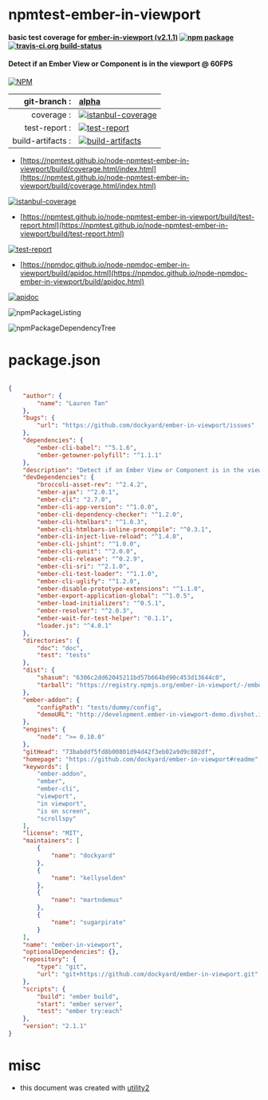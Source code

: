 # npmtest-ember-in-viewport

#### basic test coverage for  [ember-in-viewport (v2.1.1)](https://github.com/dockyard/ember-in-viewport#readme)  [![npm package](https://img.shields.io/npm/v/npmtest-ember-in-viewport.svg?style=flat-square)](https://www.npmjs.org/package/npmtest-ember-in-viewport) [![travis-ci.org build-status](https://api.travis-ci.org/npmtest/node-npmtest-ember-in-viewport.svg)](https://travis-ci.org/npmtest/node-npmtest-ember-in-viewport)

#### Detect if an Ember View or Component is in the viewport @ 60FPS

[![NPM](https://nodei.co/npm/ember-in-viewport.png?downloads=true&downloadRank=true&stars=true)](https://www.npmjs.com/package/ember-in-viewport)

| git-branch : | [alpha](https://github.com/npmtest/node-npmtest-ember-in-viewport/tree/alpha)|
|--:|:--|
| coverage : | [![istanbul-coverage](https://npmtest.github.io/node-npmtest-ember-in-viewport/build/coverage.badge.svg)](https://npmtest.github.io/node-npmtest-ember-in-viewport/build/coverage.html/index.html)|
| test-report : | [![test-report](https://npmtest.github.io/node-npmtest-ember-in-viewport/build/test-report.badge.svg)](https://npmtest.github.io/node-npmtest-ember-in-viewport/build/test-report.html)|
| build-artifacts : | [![build-artifacts](https://npmtest.github.io/node-npmtest-ember-in-viewport/glyphicons_144_folder_open.png)](https://github.com/npmtest/node-npmtest-ember-in-viewport/tree/gh-pages/build)|

- [https://npmtest.github.io/node-npmtest-ember-in-viewport/build/coverage.html/index.html](https://npmtest.github.io/node-npmtest-ember-in-viewport/build/coverage.html/index.html)

[![istanbul-coverage](https://npmtest.github.io/node-npmtest-ember-in-viewport/build/screenCapture.buildCi.browser.%252Ftmp%252Fbuild%252Fcoverage.lib.html.png)](https://npmtest.github.io/node-npmtest-ember-in-viewport/build/coverage.html/index.html)

- [https://npmtest.github.io/node-npmtest-ember-in-viewport/build/test-report.html](https://npmtest.github.io/node-npmtest-ember-in-viewport/build/test-report.html)

[![test-report](https://npmtest.github.io/node-npmtest-ember-in-viewport/build/screenCapture.buildCi.browser.%252Ftmp%252Fbuild%252Ftest-report.html.png)](https://npmtest.github.io/node-npmtest-ember-in-viewport/build/test-report.html)

- [https://npmdoc.github.io/node-npmdoc-ember-in-viewport/build/apidoc.html](https://npmdoc.github.io/node-npmdoc-ember-in-viewport/build/apidoc.html)

[![apidoc](https://npmdoc.github.io/node-npmdoc-ember-in-viewport/build/screenCapture.buildCi.browser.%252Ftmp%252Fbuild%252Fapidoc.html.png)](https://npmdoc.github.io/node-npmdoc-ember-in-viewport/build/apidoc.html)

![npmPackageListing](https://npmtest.github.io/node-npmtest-ember-in-viewport/build/screenCapture.npmPackageListing.svg)

![npmPackageDependencyTree](https://npmtest.github.io/node-npmtest-ember-in-viewport/build/screenCapture.npmPackageDependencyTree.svg)



# package.json

```json

{
    "author": {
        "name": "Lauren Tan"
    },
    "bugs": {
        "url": "https://github.com/dockyard/ember-in-viewport/issues"
    },
    "dependencies": {
        "ember-cli-babel": "^5.1.6",
        "ember-getowner-polyfill": "^1.1.1"
    },
    "description": "Detect if an Ember View or Component is in the viewport @ 60FPS",
    "devDependencies": {
        "broccoli-asset-rev": "^2.4.2",
        "ember-ajax": "^2.0.1",
        "ember-cli": "2.7.0",
        "ember-cli-app-version": "^1.0.0",
        "ember-cli-dependency-checker": "^1.2.0",
        "ember-cli-htmlbars": "^1.0.3",
        "ember-cli-htmlbars-inline-precompile": "^0.3.1",
        "ember-cli-inject-live-reload": "^1.4.0",
        "ember-cli-jshint": "^1.0.0",
        "ember-cli-qunit": "^2.0.0",
        "ember-cli-release": "^0.2.9",
        "ember-cli-sri": "^2.1.0",
        "ember-cli-test-loader": "^1.1.0",
        "ember-cli-uglify": "^1.2.0",
        "ember-disable-prototype-extensions": "^1.1.0",
        "ember-export-application-global": "^1.0.5",
        "ember-load-initializers": "^0.5.1",
        "ember-resolver": "^2.0.3",
        "ember-wait-for-test-helper": "0.1.1",
        "loader.js": "^4.0.1"
    },
    "directories": {
        "doc": "doc",
        "test": "tests"
    },
    "dist": {
        "shasum": "6306c2dd62045211bd57b664bd90c453d13644c0",
        "tarball": "https://registry.npmjs.org/ember-in-viewport/-/ember-in-viewport-2.1.1.tgz"
    },
    "ember-addon": {
        "configPath": "tests/dummy/config",
        "demoURL": "http://development.ember-in-viewport-demo.divshot.io"
    },
    "engines": {
        "node": ">= 0.10.0"
    },
    "gitHead": "73babddf5fd8b00801d94d42f3eb02a9d9c802df",
    "homepage": "https://github.com/dockyard/ember-in-viewport#readme",
    "keywords": [
        "ember-addon",
        "ember",
        "ember-cli",
        "viewport",
        "in viewport",
        "is on screen",
        "scrollspy"
    ],
    "license": "MIT",
    "maintainers": [
        {
            "name": "dockyard"
        },
        {
            "name": "kellyselden"
        },
        {
            "name": "martndemus"
        },
        {
            "name": "sugarpirate"
        }
    ],
    "name": "ember-in-viewport",
    "optionalDependencies": {},
    "repository": {
        "type": "git",
        "url": "git+https://github.com/dockyard/ember-in-viewport.git"
    },
    "scripts": {
        "build": "ember build",
        "start": "ember server",
        "test": "ember try:each"
    },
    "version": "2.1.1"
}
```



# misc
- this document was created with [utility2](https://github.com/kaizhu256/node-utility2)

